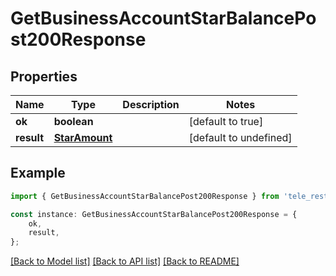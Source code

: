 # GetBusinessAccountStarBalancePost200Response


## Properties

Name | Type | Description | Notes
------------ | ------------- | ------------- | -------------
**ok** | **boolean** |  | [default to true]
**result** | [**StarAmount**](StarAmount.md) |  | [default to undefined]

## Example

```typescript
import { GetBusinessAccountStarBalancePost200Response } from 'tele_rest';

const instance: GetBusinessAccountStarBalancePost200Response = {
    ok,
    result,
};
```

[[Back to Model list]](../README.md#documentation-for-models) [[Back to API list]](../README.md#documentation-for-api-endpoints) [[Back to README]](../README.md)
